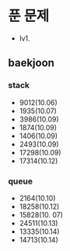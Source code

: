 # 푼 문제
- lv1. 
## baekjoon
### stack
  - 9012(10.06)
  - 1935(10.07)
  - 3986(10.09)
  - 1874(10.09)
  - 1406(10.09)
  - 2493(10.09)
  - 17298(10.09)
  - 17314(10.12)
### queue
  - 2164(10.10)
  - 18258(10.12)
  - 15828(10. 07)
  - 24511(10.13)
  - 13335(10.14)
  - 14713(10.14)
